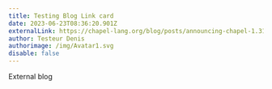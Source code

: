 ```yaml
---
title: Testing Blog Link card
date: 2023-06-23T08:36:20.901Z
externalLink: https://chapel-lang.org/blog/posts/announcing-chapel-1.31/
author: Testeur Denis
authorimage: /img/Avatar1.svg
disable: false
---
```

External blog